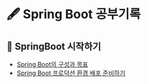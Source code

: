 
# 🖋 Spring Boot 공부기록
## 📒 SpringBoot 시작하기
- [Spring Boot의 구성과 목표](https://github.com/Jym-lab/learn-spring-boot/tree/main/docs/SpringBootStart/SpringBootStart.md) <br>
- [Spring Boot 프로덕션 환경 배포 준비하기](https://github.com/Jym-lab/learn-spring-boot/tree/main/docs/Profile/Profile.md)
